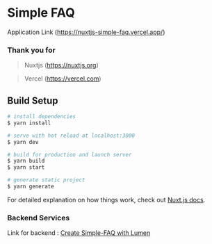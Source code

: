 # Simple FAQ

Application Link (https://nuxtjs-simple-faq.vercel.app/)

### Thank you for

> Nuxtjs (https://nuxtjs.org)

> Vercel (https://vercel.com)

## Build Setup

```bash
# install dependencies
$ yarn install

# serve with hot reload at localhost:3000
$ yarn dev

# build for production and launch server
$ yarn build
$ yarn start

# generate static project
$ yarn generate
```

For detailed explanation on how things work, check out [Nuxt.js docs](https://nuxtjs.org).

### Backend Services

Link for backend : [Create Simple-FAQ with Lumen](https://github.com/wahyufeb/RestAPI-Lumen-Simple-FAQ)
